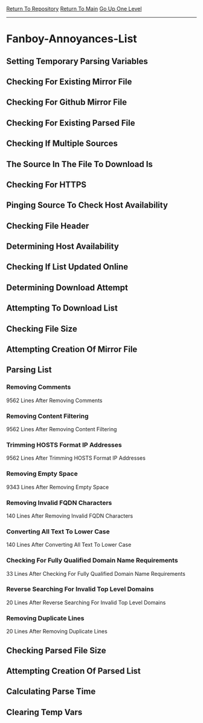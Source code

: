 [Return To Repository](https://github.com/deathbybandaid/piholeparser/)
[Return To Main](https://github.com/deathbybandaid/piholeparser/blob/master/RecentRunLogs/Mainlog.md)
[Go Up One Level](https://github.com/deathbybandaid/piholeparser/blob/master/RecentRunLogs/TopLevelScripts/30-Processing-Blacklists.md)
____________________________________
# Fanboy-Annoyances-List
## Setting Temporary Parsing Variables
## Checking For Existing Mirror File
## Checking For Github Mirror File
## Checking For Existing Parsed File
## Checking If Multiple Sources
## The Source In The File To Download Is
## Checking For HTTPS
## Pinging Source To Check Host Availability
## Checking File Header
## Determining Host Availability
## Checking If List Updated Online
## Determining Download Attempt
## Attempting To Download List
## Checking File Size
## Attempting Creation Of Mirror File
## Parsing List
### Removing Comments
9562 Lines After Removing Comments
### Removing Content Filtering
9562 Lines After Removing Content Filtering
### Trimming HOSTS Format IP Addresses
9562 Lines After Trimming HOSTS Format IP Addresses
### Removing Empty Space
9343 Lines After Removing Empty Space
### Removing Invalid FQDN Characters
140 Lines After Removing Invalid FQDN Characters
### Converting All Text To Lower Case
140 Lines After Converting All Text To Lower Case
### Checking For Fully Qualified Domain Name Requirements
33 Lines After Checking For Fully Qualified Domain Name Requirements
### Reverse Searching For Invalid Top Level Domains
20 Lines After Reverse Searching For Invalid Top Level Domains
### Removing Duplicate Lines
20 Lines After Removing Duplicate Lines
## Checking Parsed File Size
## Attempting Creation Of Parsed List
## Calculating Parse Time
## Clearing Temp Vars
